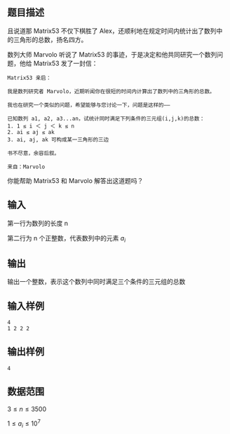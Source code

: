 ## 题目描述

且说道那 Matrix53 不仅下棋胜了 Alex，还顺利地在规定时间内统计出了数列中的三角形的总数，扬名四方。

数列大师 Marvolo 听说了 Matrix53 的事迹，于是决定和他共同研究一个数列问题，他给 Matrix53 发了一封信：

    Matrix53 亲启：

    我是数列研究者 Marvolo，近期听闻你在很短的时间内计算出了数列中的三角形的总数。

    我也在研究一个类似的问题，希望能够与您讨论一下，问题是这样的——

    已知数列 a1, a2, a3...an，试统计同时满足下列条件的三元组(i,j,k)的总数：
    1. 1 ≤ i ＜ j ＜ k ≤ n
    2. ai ≤ aj ≤ ak
    3. ai, aj, ak 可构成某一三角形的三边

    书不尽意，余容后叙。

    来自：Marvolo

你能帮助 Matrix53 和 Marvolo 解答出这道题吗？

## 输入

第一行为数列的长度 n

第二行为 n 个正整数，代表数列中的元素 $a_i$

## 输出

输出一个整数，表示这个数列中同时满足三个条件的三元组的总数

## 输入样例

    4
    1 2 2 2

## 输出样例

    4

## 数据范围

$3\leq n \leq 3500$

$1\leq a_i \leq 10^7$
